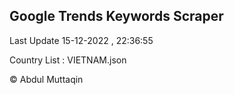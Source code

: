 

## Google Trends Keywords Scraper 
 
Last Update 15-12-2022 , 22:36:55

Country List :
VIETNAM.json



© Abdul Muttaqin 
